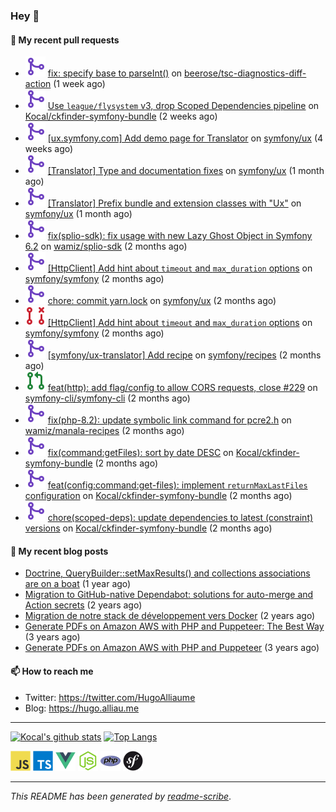### Hey 👋

#### 👷 My recent pull requests

- ![](./assets/pr-merged.svg) [fix: specify base to parseInt()](https://github.com/beerose/tsc-diagnostics-diff-action/pull/18) on [beerose/tsc-diagnostics-diff-action](https://github.com/beerose/tsc-diagnostics-diff-action) (1 week ago)
- ![](./assets/pr-merged.svg) [Use `league/flysystem` v3, drop Scoped Dependencies pipeline](https://github.com/Kocal/ckfinder-symfony-bundle/pull/29) on [Kocal/ckfinder-symfony-bundle](https://github.com/Kocal/ckfinder-symfony-bundle) (2 weeks ago)
- ![](./assets/pr-merged.svg) [[ux.symfony.com] Add demo page for Translator](https://github.com/symfony/ux/pull/826) on [symfony/ux](https://github.com/symfony/ux) (4 weeks ago)
- ![](./assets/pr-merged.svg) [[Translator] Type and documentation fixes](https://github.com/symfony/ux/pull/822) on [symfony/ux](https://github.com/symfony/ux) (1 month ago)
- ![](./assets/pr-merged.svg) [[Translator] Prefix bundle and extension classes with &#34;Ux&#34;](https://github.com/symfony/ux/pull/819) on [symfony/ux](https://github.com/symfony/ux) (1 month ago)
- ![](./assets/pr-merged.svg) [fix(splio-sdk): fix usage with new Lazy Ghost Object in Symfony 6.2](https://github.com/wamiz/splio-sdk/pull/4) on [wamiz/splio-sdk](https://github.com/wamiz/splio-sdk) (2 months ago)
- ![](./assets/pr-merged.svg) [[HttpClient] Add hint about `timeout` and `max_duration` options](https://github.com/symfony/symfony/pull/49791) on [symfony/symfony](https://github.com/symfony/symfony) (2 months ago)
- ![](./assets/pr-merged.svg) [chore: commit yarn.lock](https://github.com/symfony/ux/pull/755) on [symfony/ux](https://github.com/symfony/ux) (2 months ago)
- ![](./assets/pr-closed.svg) [[HttpClient] Add hint about `timeout` and `max_duration` options](https://github.com/symfony/symfony/pull/49756) on [symfony/symfony](https://github.com/symfony/symfony) (2 months ago)
- ![](./assets/pr-merged.svg) [[symfony/ux-translator] Add recipe](https://github.com/symfony/recipes/pull/1185) on [symfony/recipes](https://github.com/symfony/recipes) (2 months ago)
- ![](./assets/pr-open.svg) [feat(http): add flag/config to allow CORS requests, close #229](https://github.com/symfony-cli/symfony-cli/pull/293) on [symfony-cli/symfony-cli](https://github.com/symfony-cli/symfony-cli) (2 months ago)
- ![](./assets/pr-merged.svg) [fix(php-8.2): update symbolic link command for pcre2.h](https://github.com/wamiz/manala-recipes/pull/21) on [wamiz/manala-recipes](https://github.com/wamiz/manala-recipes) (2 months ago)
- ![](./assets/pr-merged.svg) [fix(command:getFiles): sort by date DESC](https://github.com/Kocal/ckfinder-symfony-bundle/pull/28) on [Kocal/ckfinder-symfony-bundle](https://github.com/Kocal/ckfinder-symfony-bundle) (2 months ago)
- ![](./assets/pr-merged.svg) [feat(config:command:get-files): implement `returnMaxLastFiles` configuration](https://github.com/Kocal/ckfinder-symfony-bundle/pull/27) on [Kocal/ckfinder-symfony-bundle](https://github.com/Kocal/ckfinder-symfony-bundle) (2 months ago)
- ![](./assets/pr-merged.svg) [chore(scoped-deps): update dependencies to latest (constraint) versions](https://github.com/Kocal/ckfinder-symfony-bundle/pull/26) on [Kocal/ckfinder-symfony-bundle](https://github.com/Kocal/ckfinder-symfony-bundle) (2 months ago)

#### 📜 My recent blog posts

- [Doctrine, QueryBuilder::setMaxResults() and collections associations are on a boat](https://hugo.alliau.me/2022/01/07/doctrine-setmaxresults-and-collections-associations-are-on-a-boat/) (1 year ago)
- [Migration to GitHub-native Dependabot: solutions for auto-merge and Action secrets](https://hugo.alliau.me/2021/05/04/migration-to-github-native-dependabot-solutions-for-auto-merge-and-action-secrets/) (2 years ago)
- [Migration de notre stack de développement vers Docker](https://hugo.alliau.me/2021/04/26/migration-stack-developpement/) (2 years ago)
- [Generate PDFs on Amazon AWS with PHP and Puppeteer: The Best Way](https://hugo.alliau.me/2020/04/21/generate-pdfs-on-amazon-aws-with-php-and-puppeteer-the-best-way/) (3 years ago)
- [Generate PDFs on Amazon AWS with PHP and Puppeteer](https://hugo.alliau.me/2020/01/02/generate-pdfs-on-amazon-aws-with-php-and-puppeteer/) (3 years ago)

#### 📫 How to reach me

- Twitter: https://twitter.com/HugoAlliaume
- Blog: https://hugo.alliau.me

---

[![Kocal's github stats](https://github-readme-stats.vercel.app/api?username=Kocal&count_private=true&hide=stars)](https://github.com/anuraghazra/github-readme-stats)
[![Top Langs](https://github-readme-stats.vercel.app/api/top-langs/?username=Kocal&layout=compact)](https://github.com/anuraghazra/github-readme-stats)

<img src="https://raw.githubusercontent.com/devicons/devicon/master/icons/javascript/javascript-original.svg" alt="javascript" title="javascript" width="32" height="32"/> <img src="https://raw.githubusercontent.com/devicons/devicon/master/icons/typescript/typescript-original.svg" alt="typescript" title="typescript" width="32" height="32"/> <img src="https://raw.githubusercontent.com/devicons/devicon/master/icons/vuejs/vuejs-original.svg" alt="vuejs" title="vuejs" width="32" height="32"/> <img src="https://raw.githubusercontent.com/devicons/devicon/master/icons/nodejs/nodejs-original.svg" alt="nodejs" title="nodejs" width="32" height="32"/> <img src="https://raw.githubusercontent.com/devicons/devicon/master/icons/php/php-original.svg" alt="php" title="php" width="32" height="32"/> <img src="https://raw.githubusercontent.com/devicons/devicon/master/icons/symfony/symfony-original.svg" alt="symfony" title="symfony" width="32" height="32"/> 

---

_This README has been generated by [readme-scribe](https://github.com/muesli/readme-scribe/)_.

